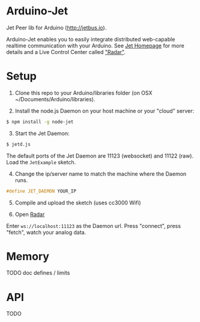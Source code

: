 # Arduino-Jet
Jet Peer lib for Arduino (http://jetbus.io).

Arduino-Jet enables you to easily integrate distributed web-capable realtime
communication with your Arduino. See [Jet Homepage](http://jetbus.io) for more
details and a Live Control Center called ["Radar"](http://jetbus.io/radar.html).

# Setup

1. Clone this repo to your Arduino/libraries folder (on OSX ~/Documents/Arduino/libraries).

2. Install the node.js Daemon on your host machine or your "cloud" server:

```sh
$ npm install -g node-jet
```

3. Start the Jet Daemon:

```sh
$ jetd.js
```

The default ports of the Jet Daemon are 11123 (websocket) and 11122 (raw).
Load the `JetExample` sketch.

4. Change the ip/server name to match the machine where the Daemon runs.

```c++
#define JET_DAEMON YOUR_IP
```

5. Compile and upload the sketch (uses cc3000 Wifi)

6. Open [Radar](http://jetbus.io/radar.html)

Enter `ws://localhost:11123` as the Daemon url.
Press "connect", press "fetch", watch your analog data.

# Memory

TODO doc defines / limits

# API

TODO
